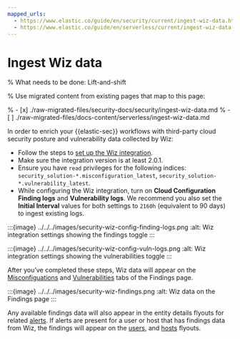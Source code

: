 ```yaml
---
mapped_urls:
  - https://www.elastic.co/guide/en/security/current/ingest-wiz-data.html
  - https://www.elastic.co/guide/en/serverless/current/ingest-wiz-data.html
---
```


# Ingest Wiz data

% What needs to be done: Lift-and-shift

% Use migrated content from existing pages that map to this page:

% - [x] ./raw-migrated-files/security-docs/security/ingest-wiz-data.md
% - [ ] ./raw-migrated-files/docs-content/serverless/ingest-wiz-data.md

In order to enrich your {{elastic-sec}} workflows with third-party cloud security posture and vulnerability data collected by Wiz:

* Follow the steps to [set up the Wiz integration](asciidocalypse://docs/integration-docs/docs/reference/ingestion-tools/integrations/wiz.md).
* Make sure the integration version is at least 2.0.1.
* Ensure you have `read` privileges for the following indices: `security_solution-*.misconfiguration_latest`, `security_solution-*.vulnerability_latest`.
* While configuring the Wiz integration, turn on **Cloud Configuration Finding logs** and **Vulnerability logs**. We recommend you also set the **Initial Interval** values for both settings to `2160h` (equivalent to 90 days) to ingest existing logs.

:::{image} ../../../images/security-wiz-config-finding-logs.png
:alt: Wiz integration settings showing the findings toggle
:::

:::{image} ../../../images/security-wiz-config-vuln-logs.png
:alt: Wiz integration settings showing the vulnerabilities toggle
:::

After you’ve completed these steps, Wiz data will appear on the [Misconfiguations](/solutions/security/cloud/findings-page.md) and [Vulnerabilities](/solutions/security/cloud/findings-page-3.md) tabs of the Findings page.

:::{image} ../../../images/security-wiz-findings.png
:alt: Wiz data on the Findings page
:::

Any available findings data will also appear in the entity details flyouts for related [alerts](/solutions/security/detect-and-alert/view-detection-alert-details.md#insights-section). If alerts are present for a user or host that has findings data from Wiz, the findings will appear on the [users](/solutions/security/explore/users-page.md#user-details-flyout), and [hosts](/solutions/security/explore/hosts-page.md#host-details-flyout) flyouts.
